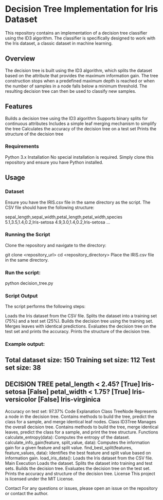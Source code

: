 # Decision Tree Implementation for Iris Dataset
This repository contains an implementation of a decision tree classifier using the ID3 algorithm. The classifier is specifically designed to work with the Iris dataset, a classic dataset in machine learning.

## Overview
The decision tree is built using the ID3 algorithm, which splits the dataset based on the attribute that provides the maximum information gain. The tree construction stops when a predefined maximum depth is reached or when the number of samples in a node falls below a minimum threshold. The resulting decision tree can then be used to classify new samples.

## Features
Builds a decision tree using the ID3 algorithm
Supports binary splits for continuous attributes
Includes a simple leaf merging mechanism to simplify the tree
Calculates the accuracy of the decision tree on a test set
Prints the structure of the decision tree
### Requirements
Python 3.x
Installation
No special installation is required. Simply clone this repository and ensure you have Python installed.

## Usage
### Dataset
Ensure you have the IRIS.csv file in the same directory as the script. The CSV file should have the following structure:


sepal_length,sepal_width,petal_length,petal_width,species
5.1,3.5,1.4,0.2,Iris-setosa
4.9,3.0,1.4,0.2,Iris-setosa
...
### Running the Script
Clone the repository and navigate to the directory:


git clone <repository_url>
cd <repository_directory>
Place the IRIS.csv file in the same directory.

### Run the script:

python decision_tree.py
### Script Output
The script performs the following steps:

Loads the Iris dataset from the CSV file.
Splits the dataset into a training set (75%) and a test set (25%).
Builds the decision tree using the training set.
Merges leaves with identical predictions.
Evaluates the decision tree on the test set and prints the accuracy.
Prints the structure of the decision tree.
### Example output:

Total dataset size: 150
Training set size: 112
Test set size: 38
----------------
DECISION TREE
petal_length < 2.45?
[True] Iris-setosa
[False] petal_width < 1.75?
    [True] Iris-versicolor
    [False] Iris-virginica
----------------
Accuracy on test set: 97.37%
Code Explanation
Class TreeNode
Represents a node in the decision tree.
Contains methods to build the tree, predict the class for a sample, and merge identical leaf nodes.
Class ID3Tree
Manages the overall decision tree.
Contains methods to build the tree, merge identical leaves, predict the class for a sample, and print the tree structure.
Functions
calculate_entropy(data): Computes the entropy of the dataset.
calculate_info_gain(feature, split_value, data): Computes the information gain for a given feature and split value.
find_best_split(features, feature_values, data): Identifies the best feature and split value based on information gain.
load_iris_data(): Loads the Iris dataset from the CSV file.
Main Execution
Loads the dataset.
Splits the dataset into training and test sets.
Builds the decision tree.
Evaluates the decision tree on the test set.
Prints the accuracy and structure of the decision tree.
License
This project is licensed under the MIT License.

Contact
For any questions or issues, please open an issue on the repository or contact the author.
